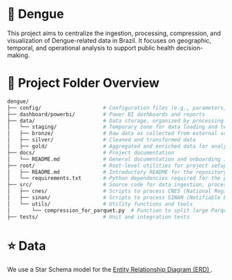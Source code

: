 # 🦟 Dengue
This project aims to centralize the ingestion, processing, compression, and visualization of Dengue-related data in Brazil. It focuses on geographic, temporal, and operational analysis to support public health decision-making.
 
# 🌳  Project Folder Overview

```bash
dengue/ 
├── config/                    # Configuration files (e.g., parameters, paths, credentials)
├── dashboard/powerbi/         # Power BI dashboards and reports
├── data/                      # Data storage, organized by processing layer
│   └── staging/               # Temporary zone for data loading and testing
│   ├── bronze/                # Raw data as collected from external sources
│   ├── silver/                # Cleaned and transformed data
│   ├── gold/                  # Aggregated and enriched data for analytics using Star Schema model ⭐
├── docs/                      # Project documentation
│   └── README.md              # General documentation and onboarding instructions
├── root/                      # Root-level utilities for project setup or orchestration
│   ├── README.md              # Introductory README for the repository
│   └── requirements.txt       # Python dependencies required for the project
├── src/                       # Source code for data ingestion, processing, and helpers
│   ├── cnes/                  # Scripts to process CNES (National Registry of Health Facilities) data
│   ├── sinan/                 # Scripts to process SINAN (Notifiable Diseases) data
│   └── utils/                 # Utility functions and tools
│       └── compression_for_parquet.py  # Function to split large Parquet files into chunks
├── tests/                     # Unit and integration tests
```
 
# ⭐ Data 
We use a Star Schema model for the [Entity Relationship Diagram (ERD) ](https://viewer.diagrams.net/index.html?tags=%7B%7D&lightbox=1&highlight=0000ff&nav=1&dark=auto#G1fU3C-npR1xXWfkKQFC86vIHeWcr48x5z#%7B%22pageId%22%3A%221UQrTR_ZhEASL8xhWuEK%22%7D).
